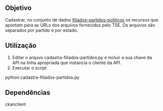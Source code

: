 ## Objetivo

Cadastrar, no conjunto de dados [filiados-partidos-politicos](http://dados.gov.br/dataset/filiados-partidos-politicos)
os recursos que apontam para as URLs dos arquivos fornecidos pelo TSE.
Os arquivos são separados por partido e por estado.

## Utilização

1. Editar o arquvo cadastra-filiados-partidos.py e incluir a sua
   chave da API na linha apropriada que instancia o cliente da API.
2. Executar o script

  python cadastra-filiados-partidos.py

## Dependências

  ckanclient

